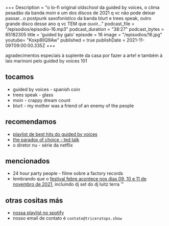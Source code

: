 +++
Description = "o lo-fi original oldschool da guided by voices, o clima pesadão da banda moin e um dos discos de 2021 q vc não pode deixar passar...o postpunk saxofonístico da banda blurt e trees speak, outro grande disco desse ano q vc TEM que ouvir..."
podcast_file = "/episodios/episodio-16.mp3"
podcast_duration = "38:27"
podcast_bytes = 85182305
title = 'guided by galo'
episode = 16
image = "/episodios/16.jpg"
youtube= "Koxp8lIQ9Aw"
published = true
publishDate = 2021-11-09T09:00:00.335Z
+++

agradecimentos especiais à suplente da casa por fazer a arte!
e também à lais marinoni pelo guided by voices 101

## tocamos
* guided by voices - spanish coin
* trees speak - glass
* moin - crappy dream count
* blurt - my mother was a friend of an enemy of the people

## recomendamos
* [playlist de best hits do guided by voices](https://open.spotify.com/playlist/65k8jQIilTfXej7Gpcm4el?si=e3be8bca2a9f4b88)
* [the paradox of choice - ted talk](https://www.ted.com/talks/barry_schwartz_the_paradox_of_choice?language=en)
* o diretor nu - série da netflix

## mencionados
* 24 hour party people - filme sobre a factory records
* lembrando que o [festival febre acontece nos dias 09, 10 e 11 de novembro de 2021](https://festivalfebre.com.br/2021/), incluindo dj set do dj luitz terra ™️


## otras cositas más
* [nossa playlist no spotify](https://open.spotify.com/playlist/0UiztKuga6LmTAxWTsUQdw?si=fb96026bc1994d90)
* nosso email de contato é `contato@triceratops.show`
